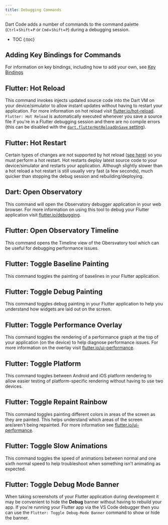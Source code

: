 ```yaml
---
title: Debugging Commands
---
```


<!-- TODO: Add a validation script that compares master package.json to this list -->

Dart Code adds a number of commands to the command palette (`Ctrl`+`Shift`+`P` or `Cmd`+`Shift`+`P`) during a debugging session.

* TOC
{:toc}

## Adding Key Bindings for Commands

For information on key bindings, including how to add your own, see [Key Bindings](/docs/key-bindings/)

## Flutter: Hot Reload

This command invokes injects updated source code into the Dart VM on your device/simulator to allow instant updates without having to restart your application. For more information on hot reload visit [flutter.io/hot-reload](https://flutter.io/hot-reload/). `Flutter: Hot Reload` is automatically executed whenever you save a source file if you're in a Flutter debugging session and there are no compile errors (this can be disabled with the [`dart.flutterHotReloadOnSave` setting](/docs/settings/#dartflutterhotreloadonsave)).

## Flutter: Hot Restart

Certain types of changes are not supported by hot reload ([see here](https://flutter.io/hot-reload/#limitations)) so you must perform a hot restart. Hot restarts deploy latest source code to your device/simulator and restarts your application. Although slightly slower than a hot reload a hot restart is still usually very fast (a few seconds), much quicker than stopping the debug session and rebuilding/deploying.

## Dart: Open Observatory

This command will open the Observatory debugger application in your web browser. For more information on using this tool to debug your Flutter application visit [flutter.io/debugging](https://flutter.io/debugging/#dart-observatory-statement-level-single-stepping-debugger-and-profiler).

## Flutter: Open Observatory Timeline

This command opens the Timeline view of the Obersvatory tool which can be useful for debugging performance issues.

## Flutter: Toggle Baseline Painting

This command toggles the painting of baselines in your Flutter application.

## Flutter: Toggle Debug Painting

This command toggles debug painting in your Flutter application to help you understand how widgets are laid out on the screen.

## Flutter: Toggle Performance Overlay

This command toggles the rendering of a performance graph at the top of your application (on the device) to help diagnose performance issues. For more information on the overlay visit [flutter.io/ui-performance](https://flutter.io/ui-performance/#the-performance-overlay).

## Flutter: Toggle Platform

This command toggles between Android and iOS platform rendering to allow easier testing of platform-specific rendering without having to use two devices.

## Flutter: Toggle Repaint Rainbow

This command toggles painting different colors in areas of the screen as they are painted. This helps understand which areas of the screen are/aren't being repainted. For more information see [flutter.io/ui-performance](https://flutter.io/ui-performance/#debug-flags).

## Flutter: Toggle Slow Animations

This command toggles the speed of animations between normal and one sixth normal speed to help troubleshoot when something isn't animating as expected.

## Flutter: Toggle Debug Mode Banner

When taking screenshots of your Flutter application during development it may be convenient to hide the **Debug** banner without having to rebuild your app. If you're running your Flutter app via the VS Code debugger then you can use the `Flutter: Toggle Debug-Mode Banner` command to show or hide the banner.

<!-- TODO: SCREENSHOT -->
